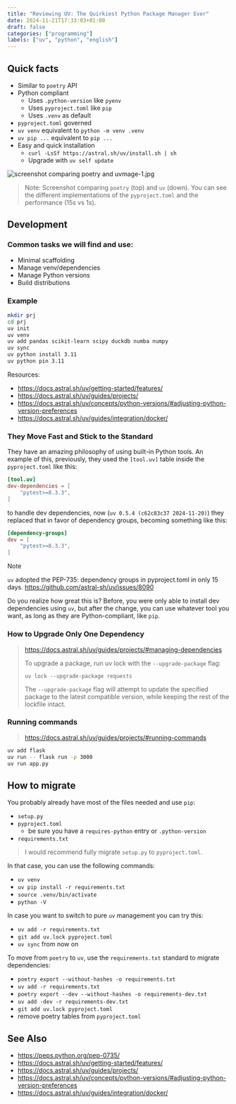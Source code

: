 ```yaml
---
title: "Reviewing UV: The Quirkiest Python Package Manager Ever"
date: 2024-11-21T17:33:03+01:00
draft: false
categories: ["programming"]
labels: ["uv", "python", "english"]
---
```



## Quick facts

- Similar to `poetry` API
- Python compliant
  - Uses `.python-version` like `pyenv`
  - Uses `pyproject.toml` like `pip`
  - Uses `.venv` as default
- `pyproject.toml` governed
- `uv venv` equivalent to `python -m venv .venv`
- `uv pip ...` equivalent to `pip ...`
- Easy and quick installation
  - `curl -LsSf https://astral.sh/uv/install.sh | sh`
  - Upgrade with `uv self update`


![screenshot comparing poetry and uvmage-1.jpg](https://i.postimg.cc/7Y1SX12p/image-1.jpg)

> Note:
> Screenshot comparing `poetry` (top) and `uv` (down). You can see the
> different implementations of the `pyproject.toml` and the performance (15s vs
> 1s).

## Development

### Common tasks we will find and use:

- Minimal scaffolding
- Manage venv/dependencies
- Manage Python versions
- Build distributions


### Example

```bash
mkdir prj
cd prj
uv init
uv venv
uv add pandas scikit-learn scipy duckdb numba numpy
uv sync
uv python install 3.11
uv python pin 3.11
```

Resources:

- https://docs.astral.sh/uv/getting-started/features/
- https://docs.astral.sh/uv/guides/projects/
- https://docs.astral.sh/uv/concepts/python-versions/#adjusting-python-version-preferences
- https://docs.astral.sh/uv/guides/integration/docker/

### They Move Fast and Stick to the Standard

They have an amazing philosophy of using built-in Python tools. An example of
this, previously, they used the `[tool.uv]` table inside the `pyproject.toml`
like this:

```toml
[tool.uv]
dev-dependencies = [
    "pytest>=8.3.3",
]
```

to handle dev dependencies, now (`uv 0.5.4 (c62c83c37 2024-11-20)`) they
replaced that in favor of dependency groups, becoming something like this:

```toml
[dependency-groups]
dev = [
    "pytest>=8.3.3",
]
```

> [!NOTE]
> `uv` adopted the PEP-735: dependency groups in pyproject.toml in only 15 days.
> https://github.com/astral-sh/uv/issues/8090

Do you realize how great this is? Before, you were only able to install dev
dependencies using `uv`, but after the change, you can use whatever tool you
want, as long as they are Python-compliant, like `pip`.

### How to Upgrade Only One Dependency

> https://docs.astral.sh/uv/guides/projects/#managing-dependencies
>
> To upgrade a package, run uv lock with the `--upgrade-package` flag:
>
>
> `uv lock --upgrade-package requests`
>
> The `--upgrade-package` flag will attempt to update the specified package to
> the latest compatible version, while keeping the rest of the lockfile intact.


### Running commands


> https://docs.astral.sh/uv/guides/projects/#running-commands

```bash
uv add flask
uv run -- flask run -p 3000
uv run app.py
```

## How to migrate

You probably already have most of the files needed and use `pip`:

- `setup.py`
- `pyproject.toml`
  - be sure you have a `requires-python` entry or `.python-version`
- `requirements.txt`

> I would recommend fully migrate `setup.py` to `pyproject.toml`.

In that case, you can use the following commands:

- `uv venv`
- `uv pip install -r requirements.txt`
- `source .venv/bin/activate`
- `python -V`

In case you want to switch to pure `uv` management you can try this:

- `uv add -r requirements.txt`
- `git add uv.lock pyproject.toml`
- `uv sync` from now on

To move from `poetry` to `uv`, use the `requirements.txt` standard to migrate
dependencies:

- `poetry export --without-hashes -o requirements.txt`
- `uv add -r requirements.txt`
- `poetry export --dev --without-hashes -o requirements-dev.txt`
- `uv add -dev -r requirements-dev.txt`
- `git add uv.lock pyproject.toml`
- remove poetry tables from `pyproject.toml`


<!-- {{< twitch id="NimbleYawningRadicchioUnSane-7Z44l2Gx0ca9CGaW" >}} -->
<!-- {{< iframe url="https://clips.twitch.tv/embed?clip=NimbleYawningRadicchioUnSane-7Z44l2Gx0ca9CGaW&parent=www.example.com" frameborder="0" allowfullscreen="true" scrolling="no" height="378" width="620" >}} -->

## See Also

- https://peps.python.org/pep-0735/
- https://docs.astral.sh/uv/getting-started/features/
- https://docs.astral.sh/uv/guides/projects/
- https://docs.astral.sh/uv/concepts/python-versions/#adjusting-python-version-preferences
- https://docs.astral.sh/uv/guides/integration/docker/
